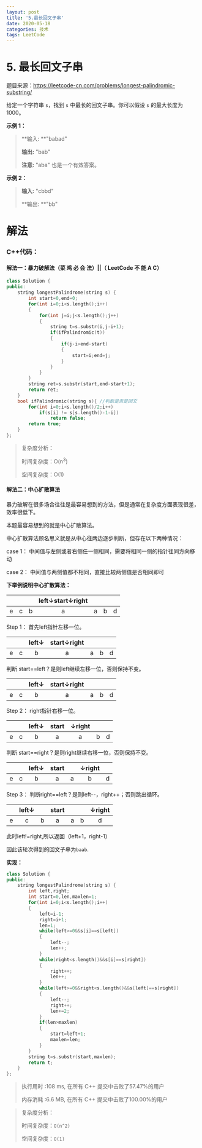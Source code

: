 ```yaml
---
layout: post
title: '5.最长回文子串'
date: 2020-05-18
categories: 技术
tags: LeetCode
---
```


# 5. 最长回文子串

题目来源：https://leetcode-cn.com/problems/longest-palindromic-substring/

给定一个字符串 `s`，找到 `s` 中最长的回文子串。你可以假设 `s` 的最大长度为 1000。

**示例 1：**

>**输入: **"babad"
>
>**输出:** "bab"
>
>**注意:** "aba" 也是一个有效答案。

**示例 2：**

>**输入:** "cbbd"
>
>**输出: **"bb"

# 解法

### C++代码：

#### 解法一：暴力破解法（菜 鸡 必 会 法）||（ LeetCode 不 能 A C）

```c++
class Solution {
public:
    string longestPalindrome(string s) {
        int start=0,end=0;
        for(int i=0;i<s.length();i++)
        {
            for(int j=i;j<s.length();j++)
            {
                string t=s.substr(i,j-i+1);
                if(ifPalindromic(t))
                {
                    if(j-i>end-start)
                    {
                        start=i;end=j;
                    }
                }
            }
        }
        string ret=s.substr(start,end-start+1);
        return ret;
    }
    bool ifPalindromic(string s){ //判断是否是回文
        for(int i=0;i<s.length()/2;i++)
            if(s[i] != s[s.length()-1-i])
                return false;
        return true;
    }
};
```

>复杂度分析：
>
>时间复杂度：O(n<sup>3</sup>)
>
>空间复杂度：O(1)

#### 解法二：中心扩散算法

暴力破解在很多场合往往是最容易想到的方法，但是通常在复杂度方面表现很差，效率很低下。

本题最容易想到的就是中心扩散算法。

中心扩散算法顾名思义就是从中心往两边逐步判断，但存在以下两种情况：

case 1： 中间值与左侧或者右侧任一侧相同，需要将相同一侧的指针往同方向移动

case 2： 中间值与两侧值都不相同，直接比较两侧值是否相同即可

**下举例说明中心扩散算法：**

|      |      |      | left↓start↓right |      |      |      |
| :--: | :--: | :--: | :--------------: | :--: | :--: | :--: |
|  e   |  c   |  b   |        a         |  a   |  b   |  d   |

Step 1： 首先left指针左移一位。

|      |      | left↓ | start↓right |      |      |      |
| :--: | :--: | :---: | :---------: | :--: | :--: | :--: |
|  e   |  c   |   b   |      a      |  a   |  b   |  d   |

判断 start==left？是则left继续左移一位，否则保持不变。

|      |      | left↓ | start↓right |      |      |      |
| :--: | :--: | :---: | :---------: | :--: | :--: | :--: |
|  e   |  c   |   b   |      a      |  a   |  b   |  d   |

Step 2： right指针右移一位。

|      |      | left↓ | start | ↓right |      |      |
| :--: | :--: | :---: | :---: | :----: | :--: | :--: |
|  e   |  c   |   b   |   a   |   a    |  b   |  d   |

判断 start==right？是则right继续右移一位，否则保持不变。

|      |      | left↓ | start |      | ↓right |      |
| :--: | :--: | :---: | :---: | :--: | :----: | :--: |
|  e   |  c   |   b   |   a   |  a   |   b    |  d   |

Step 3： 判断right==left？是则left--，right++；否则跳出循环。

|      | left↓ |      | start |      |      | ↓right |
| :--: | :---: | :--: | :---: | :--: | :--: | :----: |
|  e   |   c   |  b   |   a   |  a   |  b   |   d    |

此时left!=right,所以返回（left+1，right-1）

因此该轮次得到的回文子串为`baab`.

**实现：**

```c++
class Solution {
public:
    string longestPalindrome(string s) {
        int left,right;
        int start=0,len,maxlen=1;
        for(int i=0;i<s.length();i++)
        {
            left=i-1;
            right=i+1;
            len=1;
            while(left>=0&&s[i]==s[left])
            {
                left--;
                len++;
            }
            while(right<s.length()&&s[i]==s[right])
            {
                right++;
                len++;
            }
            while(left>=0&&right<s.length()&&s[left]==s[right])
            {
                left--;
                right++;
                len+=2;
            }
            if(len>maxlen)
            {
                start=left+1;
                maxlen=len;
            }
        }
        string t=s.substr(start,maxlen);
        return t;
    }
};
```

>执行用时 :108 ms, 在所有 C++ 提交中击败了57.47%的用户
>
>内存消耗 :6.6 MB, 在所有 C++ 提交中击败了100.00%的用户

>复杂度分析：
>
>时间复杂度：`O(n^2)`
>
>空间复杂度：`O(1)`